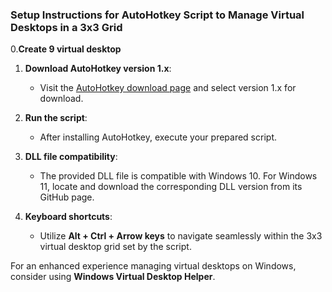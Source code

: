 ### Setup Instructions for AutoHotkey Script to Manage Virtual Desktops in a 3x3 Grid

0.**Create 9 virtual desktop**

1. **Download AutoHotkey version 1.x**:
   - Visit the [AutoHotkey download page](https://www.autohotkey.com/download/1.1/) and select version 1.x for download.

2. **Run the script**:
   - After installing AutoHotkey, execute your prepared script.

3. **DLL file compatibility**:
   - The provided DLL file is compatible with Windows 10. For Windows 11, locate and download the corresponding DLL version from its GitHub page.

4. **Keyboard shortcuts**:
   - Utilize **Alt + Ctrl + Arrow keys** to navigate seamlessly within the 3x3 virtual desktop grid set by the script.

For an enhanced experience managing virtual desktops on Windows, consider using **Windows Virtual Desktop Helper**.
